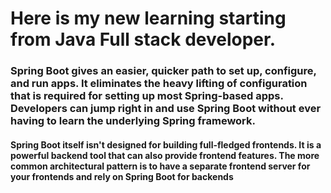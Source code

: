 <H1>Here is my new learning starting from Java Full stack developer. </H1>


<h3>Spring Boot gives an easier, quicker path to set up, configure, and run apps. It eliminates the heavy lifting of configuration that is required for setting up most Spring-based apps. Developers can jump right in and use Spring Boot without ever having to learn the underlying Spring framework.</h3>

<h4>Spring Boot itself isn't designed for building full-fledged frontends. It is a powerful backend tool that can also provide frontend features. The more common architectural pattern is to have a separate frontend server for your frontends and rely on Spring Boot for backends</h4>

